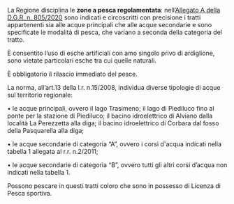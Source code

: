 La Regione disciplina le **zone a pesca regolamentata**: nell’[Allegato A della D.G.R. n. 805/2020][cd15d45f] sono indicati e circoscritti con precisione i tratti appartenenti sia alle acque principali che alle acque secondarie e sono specificate le modalità di pesca, che variano a seconda della categoria del tratto.

È consentito l’uso di esche artificiali con amo singolo privo di ardiglione, sono vietate particolari esche tra cui quelle naturali.

È obbligatorio il rilascio immediato del pesce.

  [cd15d45f]: https://www.regione.umbria.it/documents/18/7496821/ZONE+DI+PESCA+A+REGOLAMENTO+SPECIFICO/8a2384af-d147-4a0c-950e-71e3e47a8ad2 "Vai al regolamento"

La norma, all’art.13 della l.r. n.15/2008, individua diverse tipologie di acque sul territorio regionale:

•	le acque principali, ovvero il lago Trasimeno; il lago di Piediluco fino al ponte per la stazione di Piediluco; il bacino idroelettrico di Alviano dalla località La Perezzetta alla diga; il bacino idroelettrico di Corbara dal fosso della Pasquarella alla diga;

•	le acque secondarie di categoria “A”, ovvero i corsi d'acqua indicati nella tabella 1 allegata al r.r. n.2/2011;

•	le acque secondarie di categoria “B”, ovvero tutti gli altri corsi d’acqua non indicati nella tabella 1.

Possono pescare in questi tratti coloro che sono in possesso di Licenza di Pesca sportiva.
